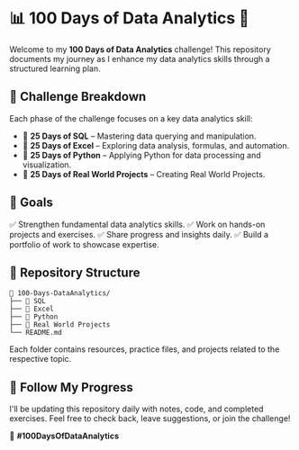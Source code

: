# 📊 100 Days of Data Analytics 🚀

Welcome to my **100 Days of Data Analytics** challenge! This repository documents my journey as I enhance my data analytics skills through a structured learning plan.

## 📅 Challenge Breakdown
Each phase of the challenge focuses on a key data analytics skill:

- 🔹 **25 Days of SQL** – Mastering data querying and manipulation.
- 🔹 **25 Days of Excel** – Exploring data analysis, formulas, and automation.
- 🔹 **25 Days of Python** – Applying Python for data processing and visualization.
- 🔹 **25 Days of Real World Projects** – Creating Real World Projects.

## 📌 Goals
✅ Strengthen fundamental data analytics skills.
✅ Work on hands-on projects and exercises.
✅ Share progress and insights daily.
✅ Build a portfolio of work to showcase expertise.

## 📂 Repository Structure
```
📂 100-Days-DataAnalytics/
├── 📁 SQL
├── 📁 Excel
├── 📁 Python
├── 📁 Real World Projects
└── README.md
```
Each folder contains resources, practice files, and projects related to the respective topic.

## 🚀 Follow My Progress
I'll be updating this repository daily with notes, code, and completed exercises. Feel free to check back, leave suggestions, or join the challenge!

📌 **#100DaysOfDataAnalytics**